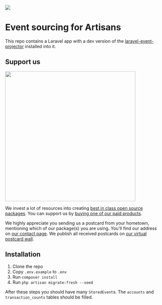 
[<img src="https://github-ads.s3.eu-central-1.amazonaws.com/support-ukraine.svg?t=1" />](https://supportukrainenow.org)

# Event sourcing for Artisans

This repo contains a Laravel app with a dev version of the [laravel-event-projector](https://github.com/spatie/laravel-event-projector) installed into it.

## Support us

[<img src="https://github-ads.s3.eu-central-1.amazonaws.com/laravel-event-projector-demo-app.jpg?t=1" width="419px" />](https://spatie.be/github-ad-click/laravel-event-projector-demo-app)

We invest a lot of resources into creating [best in class open source packages](https://spatie.be/open-source). You can support us by [buying one of our paid products](https://spatie.be/open-source/support-us).

We highly appreciate you sending us a postcard from your hometown, mentioning which of our package(s) you are using. You'll find our address on [our contact page](https://spatie.be/about-us). We publish all received postcards on [our virtual postcard wall](https://spatie.be/open-source/postcards).

## Installation

1. Clone the repo
2. Copy `.env.example` to `.env`
3. Run `composer install`
4. Run `php artisan migrate:fresh --seed`

After these steps you should have many `StoredEvent`s. The  `accounts` and `transaction_counts` tables should be filled.